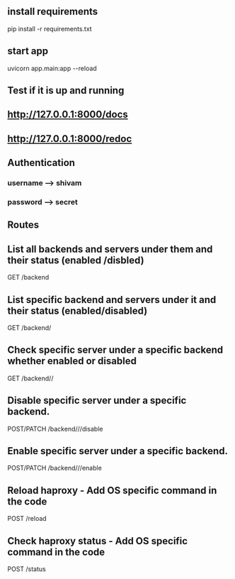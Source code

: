 
## install requirements
pip install -r requirements.txt

## start app
uvicorn app.main:app --reload

## Test if it is up and running

## http://127.0.0.1:8000/docs

## http://127.0.0.1:8000/redoc


## Authentication
### username  -->  shivam
### password  -->  secret


## Routes

## List all backends and servers under them and their status (enabled /disbled)
GET /backend 
## List specific backend and servers under it and their status (enabled/disabled)
GET /backend/<backend> 
## Check specific server under a specific backend whether enabled or disabled 
GET /backend/<backend>/<server> 
## Disable specific server under a specific backend.
POST/PATCH /backend/<backend>/<server>/disable
## Enable specific server under a specific backend.
POST/PATCH /backend/<backend>/<server>/enable

## Reload haproxy - Add OS specific command in the code
POST /reload
## Check haproxy status - Add OS specific command in the code
POST /status


